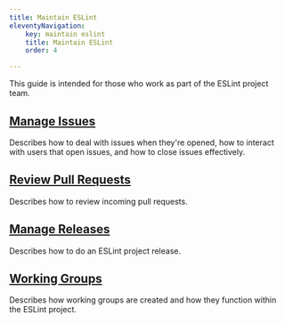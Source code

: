 ```yaml
---
title: Maintain ESLint
eleventyNavigation:
    key: maintain eslint
    title: Maintain ESLint
    order: 4

---
```


This guide is intended for those who work as part of the ESLint project team.

## [Manage Issues](manage-issues)

Describes how to deal with issues when they're opened, how to interact with users that open issues, and how to close issues effectively.

## [Review Pull Requests](review-pull-requests)

Describes how to review incoming pull requests.

## [Manage Releases](manage-releases)

Describes how to do an ESLint project release.

## [Working Groups](working-groups)

Describes how working groups are created and how they function within the ESLint project.
